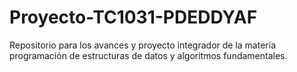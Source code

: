 # Proyecto-TC1031-PDEDDYAF
Repositorio  para los  avances y proyecto integrador de la materia programación de estructuras de datos y algoritmos fundamentales.
